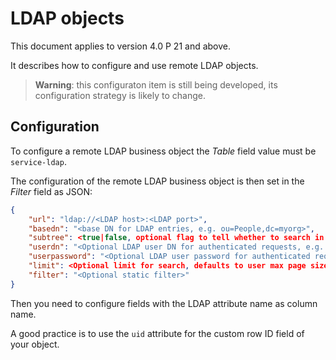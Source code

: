 LDAP objects
============

This document applies to version 4.0 P 21 and above.

It describes how to configure and use remote LDAP objects.

> **Warning**: this configuraton item is still being developed, its configuration strategy is likely to change.

<h2 id="configuration">Configuration</h2>

To configure a remote LDAP business object the _Table_ field value must be `service-ldap`.

The configuration of the remote LDAP business object is then set in the _Filter_ field as JSON:

```json
{
	"url": "ldap://<LDAP host>:<LDAP port>",
	"basedn": "<base DN for LDAP entries, e.g. ou=People,dc=myorg>",
	"subtree": <true|false, optional flag to tell whether to search in base DN subtree or just at base DN level, defaults to true>,
	"userdn": "<Optional LDAP user DN for authenticated requests, e.g. cn=myadmin,dc=myorg",
	"userpassword": "<Optional LDAP user password for authenticated requests>",
	"limit": <Optional limit for search, defaults to user max page size, note that LDAP objects are forced non paginated>,
	"filter": "<Optional static filter>"
}
```

Then you need to configure fields with the LDAP attribute name as column name.

A good practice is to use the `uid` attribute for the custom row ID field of your object.